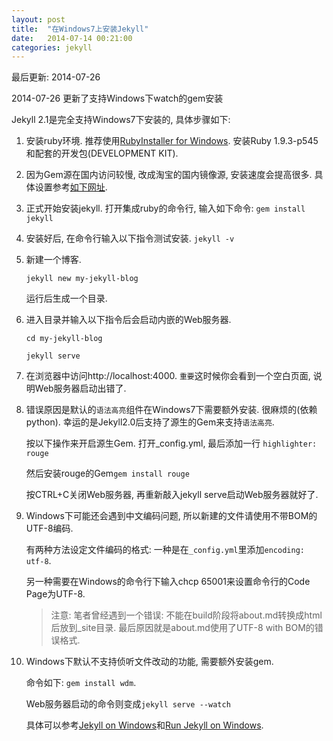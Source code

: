 ```yaml
---
layout: post
title:  "在Windows7上安装Jekyll"
date:   2014-07-14 00:21:00
categories: jekyll
---
```


最后更新: 2014-07-26

2014-07-26 更新了支持Windows下watch的gem安装

Jekyll 2.1是完全支持Windows7下安装的, 具体步骤如下:

1. 安装ruby环境. 推荐使用[RubyInstaller for Windows][ruby-installer]. 安装Ruby 1.9.3-p545和配套的开发包(DEVELOPMENT KIT).

2. 因为Gem源在国内访问较慢, 改成淘宝的国内镜像源, 安装速度会提高很多. 具体设置参考[如下网址][gem-mirror].

3. 正式开始安装jekyll. 
打开集成ruby的命令行, 输入如下命令: `gem install jekyll`

4. 安装好后, 在命令行输入以下指令测试安装. `jekyll -v`

5. 新建一个博客.

    `jekyll new my-jekyll-blog`

    运行后生成一个目录.

6. 进入目录并输入以下指令后会启动内嵌的Web服务器.

    `cd my-jekyll-blog`

    `jekyll serve`

7. 在浏览器中访问http://localhost:4000. 
`重要`这时候你会看到一个空白页面, 说明Web服务器启动出错了.

8. 错误原因是默认的`语法高亮`组件在Windows7下需要额外安装. 
很麻烦的(依赖python). 
幸运的是Jekyll2.0后支持了源生的Gem来支持`语法高亮`.

    按以下操作来开启源生Gem. 打开_config.yml, 最后添加一行
    `highlighter: rouge`

    然后安装rouge的Gem`gem install rouge`

    按CTRL+C关闭Web服务器, 再重新敲入jekyll serve启动Web服务器就好了.

9. Windows下可能还会遇到中文编码问题, 所以新建的文件请使用不带BOM的UTF-8编码. 

    有两种方法设定文件编码的格式: 一种是在`_config.yml`里添加`encoding: utf-8`.

    另一种需要在Windows的命令行下输入chcp 65001来设置命令行的Code Page为UTF-8.

	>注意: 笔者曾经遇到一个错误: 不能在build阶段将about.md转换成html后放到_site目录. 
	最后原因就是about.md使用了UTF-8 with BOM的错误格式.

10. Windows下默认不支持侦听文件改动的功能, 需要额外安装gem.

    命令如下: `gem install wdm`.

    Web服务器启动的命令则变成`jekyll serve --watch`

    具体可以参考[Jekyll on Windows][jekyll-on-windows]和[Run Jekyll on Windows][jekyll-windows].

[ruby-installer]:    http://rubyinstaller.org/downloads/
[gem-mirror]:        http://ruby.taobao.org/
[jekyll-on-windows]: http://jekyllrb.com/docs/windows/#installation
[jekyll-windows]:    http://jekyll-windows.juthilo.com/
